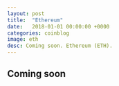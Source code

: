 ```yaml
---
layout: post
title:  "Ethereum"
date:   2018-01-01 00:00:00 +0000
categories: coinblog
image: eth
desc: Coming soon. Ethereum (ETH).
---
```

<h2>Coming soon</h2>